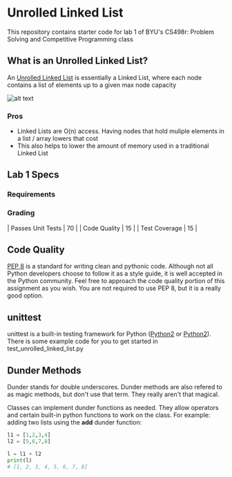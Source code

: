 # Unrolled Linked List

This repository contains starter code for lab 1 of BYU's CS498r: Problem Solving and Competitive Programming class


## What is an Unrolled Linked List?

An [Unrolled Linked List](https://en.wikipedia.org/wiki/Unrolled_linked_list) is essentially a Linked List, where each node contains a list of elements up to a given max node capacity

![alt text](https://upload.wikimedia.org/wikipedia/commons/1/16/Unrolled_linked_lists_%281-8%29.PNG)

### Pros

* Linked Lists are O(n) access. Having nodes that hold muliple elements in a list / array lowers that cost
* This also helps to lower the amount of memory used in a traditional Linked List

## Lab 1 Specs

### Requirements

### Grading

| Passes Unit Tests | 70 |
| Code Quality      | 15 |
| Test Coverage     | 15 |

## Code Quality

[PEP 8](https://www.python.org/dev/peps/pep-0008/) is a standard for writing clean and pythonic code. Although not all Python developers choose to follow it as a style guide, it is well accepted in the Python community. Feel free to approach the code quality portion of this assignment as you wish. You are not required to use PEP 8, but it is a really good option.

## unittest

unittest is a built-in testing framework for Python ([Python2](https://docs.python.org/2/library/unittest.html) or [Python2](https://docs.python.org/3/library/unittest.html)). There is some example code for you to get started in test_unrolled_linked_list.py

## Dunder Methods

Dunder stands for double underscores. Dunder methods are also refered to as magic methods, but don't use that term. They really aren't that magical.

Classes can implement dunder functions as needed. They allow operators and certain built-in python functions to work on the class. For example: adding two lists using the __add__ dunder function:

```python
l1 = [1,2,3,4]
l2 = [5,6,7,8]

l = l1 + l2
print(l)
# [1, 2, 3, 4, 5, 6, 7, 8]
```




